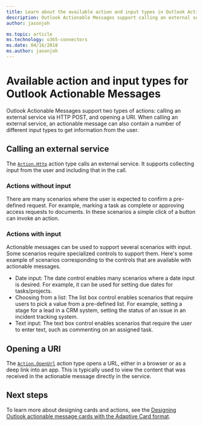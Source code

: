 ```yaml
---
title: Learn about the available action and input types in Outlook Actionable Messages | Microsoft Docs
description: Outlook Actionable Messages support calling an external service with optional user input and opening a URI. Learn more about the available types.
author: jasonjoh

ms.topic: article
ms.technology: o365-connectors
ms.date: 04/16/2018
ms.author: jasonjoh
---
```

# Available action and input types for Outlook Actionable Messages

Outlook Actionable Messages support two types of actions: calling an external service via HTTP POST, and opening a URI. When calling an external service, an actionable message can also contain a number of different input types to get information from the user.

## Calling an external service

The [`Action.Http`](adaptive-card-reference.md#action.http) action type calls an external service. It supports collecting input from the user and including that in the call.

### Actions without input

There are many scenarios where the user is expected to confirm a pre-defined request. For example, marking a task as complete or approving access requests to documents. In these scenarios a simple click of a button can invoke an action.

### Actions with input

Actionable messages can be used to support several scenarios with input. Some scenarios require specialized controls to support them. Here's some example of scenarios corresponding to the controls that are available with actionable messages.

- Date input: The date control enables many scenarios where a date input is desired. For example, it can be used for setting due dates for tasks/projects.
- Choosing from a list: The list box control enables scenarios that require users to pick a value from a pre-defined list. For example, setting a stage for a lead in a CRM system, setting the status of an issue in an incident tracking system.
- Text input: The text box control enables scenarios that require the user to enter text, such as commenting on an assigned task.

## Opening a URI

The [`Action.OpenUrl`](/adaptive-cards/create/cardschema.md#schema-action.openurl) action type opens a URL, either in a browser or as a deep link into an app. This is typically used to view the content that was received in the actionable message directly in the service.

## Next steps

To learn more about designing cards and actions, see the [Designing Outlook actionable message cards with the Adaptive Card format](adaptive-card-reference.md).